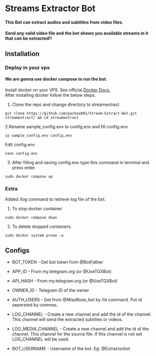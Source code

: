 # Streams Extractor Bot


#### This Bot can extract audios and subtitles from video files.
#### Send any valid video file and the bot shows you available streams in it that can be extracted!!

## Installation

### Deploy in your vps
#### We are gonna use docker compose to run the bot.
Install docker on your VPS. See official [Docker Docs.](https://docs.docker.com/engine/install/ubuntu/)
<br> After installing docker follow the below steps.</br>
1. Clone the repo and change directory to streamextract
```
git clone https://github.com/pachax001/Stream-Extract-Bot.git streamextract/ && cd streamextract
```
2.Rename sample_config.env to config.env and fill config.env
```
cp sample_config.env config.env
```
Edit config.env
```
nano config.env
```
3. After filling and saving config.env type this command in terminal and press enter.
 ```
sudo docker compose up
```
### Extra

Added /log command to retireve log file of the bot.

1. To stop docker container
 ```
sudo docker compose down
```
2. To delete stopped containers.
```
sudo docker system prune -a
```
## Configs

* BOT_TOKEN     - Get bot token from @BotFather

* APP_ID        - From my.telegram.org (or @UseTGXBot)

* API_HASH      - From my.telegram.org (or @UseTGXBot)

* OWNER_ID      - Telegram ID of the owner

* AUTH_USERS    - Get from @MissRose_bot by /id command. Put id seperated by commas.

* LOG_CHANNEL   - Create a new channel and add the id of the channel. This channel will send the extracted subtitles or videos.

* LOG_MEDIA_CHANNEL   - Create a new channel and add the id of the channel. This channel for the source file. If this channel is not set LOG_CHANNEL will be used.

* BOT_USERNAME  - Username of the bot. Eg: @Extractorbot


